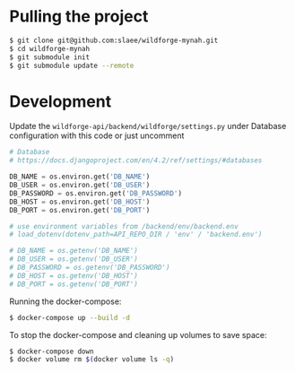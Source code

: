 # Pulling the project 
```bash
$ git clone git@github.com:slaee/wildforge-mynah.git
$ cd wildforge-mynah
$ git submodule init
$ git submodule update --remote
```

# Development 
Update the `wildforge-api/backend/wildforge/settings.py` under Database configuration with this code or just uncomment
```python
# Database
# https://docs.djangoproject.com/en/4.2/ref/settings/#databases

DB_NAME = os.environ.get('DB_NAME')
DB_USER = os.environ.get('DB_USER')
DB_PASSWORD = os.environ.get('DB_PASSWORD')
DB_HOST = os.environ.get('DB_HOST')
DB_PORT = os.environ.get('DB_PORT')

# use environment variables from /backend/env/backend.env
# load_dotenv(dotenv_path=API_REPO_DIR / 'env' / 'backend.env')

# DB_NAME = os.getenv('DB_NAME')
# DB_USER = os.getenv('DB_USER')
# DB_PASSWORD = os.getenv('DB_PASSWORD')
# DB_HOST = os.getenv('DB_HOST')
# DB_PORT = os.getenv('DB_PORT')
```

Running the docker-compose:
```bash
$ docker-compose up --build -d
```

To stop the docker-compose and cleaning up volumes to save space:
```bash
$ docker-compose down
$ docker volume rm $(docker volume ls -q)
```

